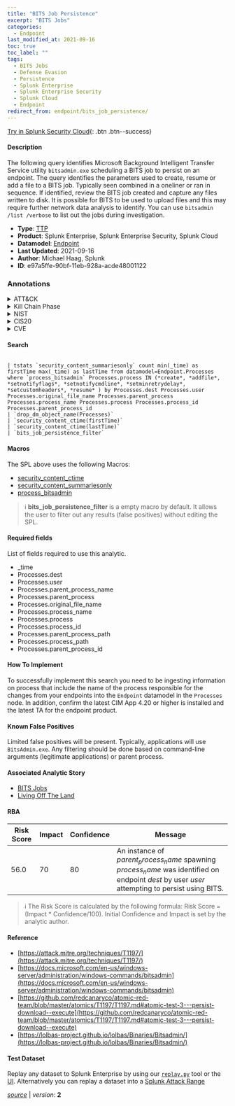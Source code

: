```yaml
---
title: "BITS Job Persistence"
excerpt: "BITS Jobs"
categories:
  - Endpoint
last_modified_at: 2021-09-16
toc: true
toc_label: ""
tags:
  - BITS Jobs
  - Defense Evasion
  - Persistence
  - Splunk Enterprise
  - Splunk Enterprise Security
  - Splunk Cloud
  - Endpoint
redirect_from: endpoint/bits_job_persistence/
---
```




[Try in Splunk Security Cloud](https://www.splunk.com/en_us/cyber-security.html){: .btn .btn--success}

#### Description

The following query identifies Microsoft Background Intelligent Transfer Service utility `bitsadmin.exe` scheduling a BITS job to persist on an endpoint. The query identifies the parameters used to create, resume or add a file to a BITS job. Typically seen combined in a oneliner or ran in sequence. If identified, review the BITS job created and capture any files written to disk. It is possible for BITS to be used to upload files and this may require further network data analysis to identify. You can use `bitsadmin /list /verbose` to list out the jobs during investigation.

- **Type**: [TTP](https://github.com/splunk/security_content/wiki/Detection-Analytic-Types)
- **Product**: Splunk Enterprise, Splunk Enterprise Security, Splunk Cloud
- **Datamodel**: [Endpoint](https://docs.splunk.com/Documentation/CIM/latest/User/Endpoint)
- **Last Updated**: 2021-09-16
- **Author**: Michael Haag, Splunk
- **ID**: e97a5ffe-90bf-11eb-928a-acde48001122

### Annotations
<details>
  <summary>ATT&CK</summary>

<div markdown="1">

#### [ATT&CK](https://attack.mitre.org/)

| ID          | Technique   | Tactic         |
| ----------- | ----------- |--------------- |
| [T1197](https://attack.mitre.org/techniques/T1197/) | BITS Jobs | Defense Evasion, Persistence |

</div>
</details>


<details>
  <summary>Kill Chain Phase</summary>

<div markdown="1">

* Exploitation
* Installation


</div>
</details>


<details>
  <summary>NIST</summary>

<div markdown="1">

* DE.CM



</div>
</details>

<details>
  <summary>CIS20</summary>

<div markdown="1">

* CIS 10



</div>
</details>

<details>
  <summary>CVE</summary>

<div markdown="1">


</div>
</details>


#### Search

```

| tstats `security_content_summariesonly` count min(_time) as firstTime max(_time) as lastTime from datamodel=Endpoint.Processes where `process_bitsadmin` Processes.process IN (*create*, *addfile*, *setnotifyflags*, *setnotifycmdline*, *setminretrydelay*, *setcustomheaders*, *resume* ) by Processes.dest Processes.user Processes.original_file_name Processes.parent_process Processes.process_name Processes.process Processes.process_id Processes.parent_process_id 
| `drop_dm_object_name(Processes)` 
| `security_content_ctime(firstTime)` 
| `security_content_ctime(lastTime)` 
| `bits_job_persistence_filter`
```

#### Macros
The SPL above uses the following Macros:
* [security_content_ctime](https://github.com/splunk/security_content/blob/develop/macros/security_content_ctime.yml)
* [security_content_summariesonly](https://github.com/splunk/security_content/blob/develop/macros/security_content_summariesonly.yml)
* [process_bitsadmin](https://github.com/splunk/security_content/blob/develop/macros/process_bitsadmin.yml)

> :information_source:
> **bits_job_persistence_filter** is a empty macro by default. It allows the user to filter out any results (false positives) without editing the SPL.



#### Required fields
List of fields required to use this analytic.
* _time
* Processes.dest
* Processes.user
* Processes.parent_process_name
* Processes.parent_process
* Processes.original_file_name
* Processes.process_name
* Processes.process
* Processes.process_id
* Processes.parent_process_path
* Processes.process_path
* Processes.parent_process_id



#### How To Implement
To successfully implement this search you need to be ingesting information on process that include the name of the process responsible for the changes from your endpoints into the `Endpoint` datamodel in the `Processes` node. In addition, confirm the latest CIM App 4.20 or higher is installed and the latest TA for the endpoint product.
#### Known False Positives
Limited false positives will be present. Typically, applications will use `BitsAdmin.exe`. Any filtering should be done based on command-line arguments (legitimate applications) or parent process.

#### Associated Analytic Story
* [BITS Jobs](/stories/bits_jobs)
* [Living Off The Land](/stories/living_off_the_land)




#### RBA

| Risk Score  | Impact      | Confidence   | Message      |
| ----------- | ----------- |--------------|--------------|
| 56.0 | 70 | 80 | An instance of $parent_process_name$ spawning $process_name$ was identified on endpoint $dest$ by user $user$ attempting to persist using BITS. |


> :information_source:
> The Risk Score is calculated by the following formula: Risk Score = (Impact * Confidence/100). Initial Confidence and Impact is set by the analytic author.


#### Reference

* [https://attack.mitre.org/techniques/T1197/](https://attack.mitre.org/techniques/T1197/)
* [https://docs.microsoft.com/en-us/windows-server/administration/windows-commands/bitsadmin](https://docs.microsoft.com/en-us/windows-server/administration/windows-commands/bitsadmin)
* [https://github.com/redcanaryco/atomic-red-team/blob/master/atomics/T1197/T1197.md#atomic-test-3---persist-download--execute](https://github.com/redcanaryco/atomic-red-team/blob/master/atomics/T1197/T1197.md#atomic-test-3---persist-download--execute)
* [https://lolbas-project.github.io/lolbas/Binaries/Bitsadmin/](https://lolbas-project.github.io/lolbas/Binaries/Bitsadmin/)



#### Test Dataset
Replay any dataset to Splunk Enterprise by using our [`replay.py`](https://github.com/splunk/attack_data#using-replaypy) tool or the [UI](https://github.com/splunk/attack_data#using-ui).
Alternatively you can replay a dataset into a [Splunk Attack Range](https://github.com/splunk/attack_range#replay-dumps-into-attack-range-splunk-server)




[*source*](https://github.com/splunk/security_content/tree/develop/detections/endpoint/bits_job_persistence.yml) \| *version*: **2**